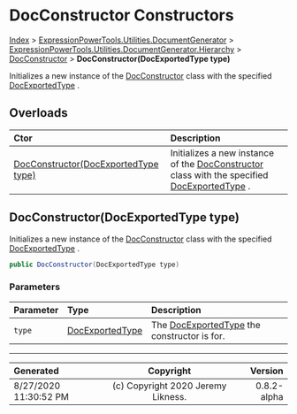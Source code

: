 ﻿# DocConstructor Constructors

[Index](../index.md) > [ExpressionPowerTools.Utilities.DocumentGenerator](ExpressionPowerTools.Utilities.DocumentGenerator.a.md) > [ExpressionPowerTools.Utilities.DocumentGenerator.Hierarchy](ExpressionPowerTools.Utilities.DocumentGenerator.Hierarchy.n.md) > [DocConstructor](ExpressionPowerTools.Utilities.DocumentGenerator.Hierarchy.DocConstructor.cs.md) > **DocConstructor(DocExportedType type)**

Initializes a new instance of the [DocConstructor](ExpressionPowerTools.Utilities.DocumentGenerator.Hierarchy.DocConstructor.cs.md) class with
            the specified [DocExportedType](ExpressionPowerTools.Utilities.DocumentGenerator.Hierarchy.DocExportedType.cs.md) .

## Overloads

| Ctor | Description |
| :-- | :-- |
| [DocConstructor(DocExportedType type)](#docconstructordocexportedtype-type) | Initializes a new instance of the [DocConstructor](ExpressionPowerTools.Utilities.DocumentGenerator.Hierarchy.DocConstructor.cs.md) class with            the specified [DocExportedType](ExpressionPowerTools.Utilities.DocumentGenerator.Hierarchy.DocExportedType.cs.md) . |

## DocConstructor(DocExportedType type)

Initializes a new instance of the [DocConstructor](ExpressionPowerTools.Utilities.DocumentGenerator.Hierarchy.DocConstructor.cs.md) class with
            the specified [DocExportedType](ExpressionPowerTools.Utilities.DocumentGenerator.Hierarchy.DocExportedType.cs.md) .

```csharp
public DocConstructor(DocExportedType type)
```

### Parameters

| Parameter | Type | Description |
| :-- | :-- | :-- |
| `type` | [DocExportedType](ExpressionPowerTools.Utilities.DocumentGenerator.Hierarchy.DocExportedType.cs.md) | The [DocExportedType](ExpressionPowerTools.Utilities.DocumentGenerator.Hierarchy.DocExportedType.cs.md) the constructor is for. |



---

| Generated | Copyright | Version |
| :-- | :-: | --: |
| 8/27/2020 11:30:52 PM | (c) Copyright 2020 Jeremy Likness. | 0.8.2-alpha |
